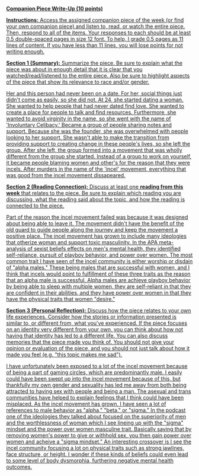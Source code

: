 **<u>Companion Piece Write-Up (10 points)<u>**

**Instructions:** Access the assigned companion piece of the week (or find your own companion piece) and listen to, read, or watch the entire piece. Then, respond to all of the items. Your responses to each should be at least 0.5 double-spaced pages in size 12 font. To help, I grade 0.5 pages as 11 lines of content. If you have less than 11 lines, you will lose points for not writing enough.
	
**<u>Section 1 (Summary):</u>** Summarize the piece. Be sure to explain what the piece was about in enough detail that it is clear that you watched/read/listened to the entire piece. Also be sure to highlight aspects of the piece that show its relevance to race and/or gender.

Her and this person had never been on a date. For her, social things just didn't come as easily, so she did not. At 24, she started dating a woman. She wanted to help people that had never dated find love. She wanted to create a place for people to talk and find resources. Furthermore, she wanted to avoid virginity in the name, so she went with the name of 'Involuntary Celibacy.' Became a group of people sharing notes and support. Because she was the founder, she was overwhelmed with people looking to her support. She wasn't able to make the transition from providing support to creating change in these people's lives, so she left the group. After she left, the group formed into a movement that was wholly different from the group she started. Instead of a group to work on yourself, it became people blaming women and other's for the reason that they were incels. After murders in the name of the 'incel' movement, everything that was good from the incel movement dissapeared. 

**<u>Section 2 (Reading Connection):</u>** Discuss at least one **<u>reading from this week</u>** that relates to the piece. Be sure to explain which reading you are discussing, what the reading said about the topic, and how the reading is connected to the piece.

Part of the reason the incel movement failed was because it was designed about being able to leave it. The movement didn't have the benefit of the old guard to guide people along the journey and keep the movement a positive place. 
The incel movement has grown to include many ideologies that otherize woman and support toxic masculinity.
In the APA meta-analysis of sexist beliefs effects on men's mental health, they identified self-reliance, pursuit of playboy behavior, and power over women.
The most common trait I have seen of the incel community is either worship or disdain of "alpha males." These being males that are successful with women, and I think that incels would point to fulfillment of these three traits as the reason that an alpha male is successful.
Alpha males are achieve playboy behavior by being able to sleep with multiple women, they are self-reliant in that they are confident in their abilities, and they have power over women in that they have the physical traits that women "desire."


**<u>Section 3 (Personal Reflection):</u>** Discuss how the piece relates to your own life experiences. Consider how the stories or information presented is similar to, or different from, what you've experienced. If the piece focuses on an identity very different from your own, you can think about how not having that identity has led to a different life. You can also discuss memories that the piece made you think of. You should <u>not</u> give your opinion or evaluation of the piece, and you should <u>not</u> just talk about how it made you feel (e.g. "this topic makes me sad").

I have unfortunately been exposed to a lot of the incel movement because of being a part of gaming circles, which are predominantly male. I easily could have been swept up into the incel movement because of this, but thankfully my own gender and sexuality has led me away from both being attracted to having sex with people and being a man. The asexual and trans communities have helped to explain feelings that I think could have been misplaced. 
As the incel movement has grown, I have seen a lot of references to male behavior as "alpha," "beta," or "sigma."
In the podcast one of the ideologies they talked about focused on the superiority of men and the worthlessness of woman which I see lineing up with the "sigma" mindset and the power over women masculine trait. Basically saying that by removing women's power to give or withhold sex, you then gain power over women and acheive a "sigma mindset."
An interesting crossover is I see the incel community focusing a lot on physical traits such as strong jawlines, face structure, or height. I wonder if these kinds of beliefs could even lead to some level of body dysmorphia, furthering negative mental health outcomes.